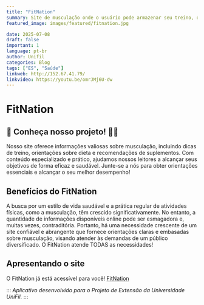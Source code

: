 ```yaml
---
title: "FitNation"
summary: Site de musculação onde o usuário pode armazenar seu treino, dieta, dados e receber dicas personalizadas sobre os mesmos.
featured_image: images/featured/fitnation.jpg

date: 2025-07-08
draft: false
important: 1
language: pt-br
author: Unifil
categories: Blog
tags: ["ES", "Saúde"]
linkweb: http://152.67.41.79/
linkvideo: https://youtu.be/omrJMj6U-dw
---
```


# FitNation

## 💪 Conheça nosso projeto! 🏋️‍♂️

Nosso site oferece informações valiosas sobre musculação, incluindo dicas de treino, orientações sobre dieta e recomendações de suplementos. Com conteúdo especializado e prático, ajudamos nossos leitores a alcançar seus objetivos de forma eficaz e saudável. Junte-se a nós para obter orientações essenciais e alcançar o seu melhor desempenho!

## Benefícios do FitNation

A busca por um estilo de vida saudável e a prática regular de atividades físicas, como a musculação, têm crescido significativamente. No entanto, a quantidade de informações disponíveis online pode ser esmagadora e, muitas vezes, contraditória. Portanto, há uma necessidade crescente de um site confiável e abrangente que fornece orientações claras e embasadas sobre musculação, visando atender às demandas de um público diversificado. O FitNation atende TODAS as necessidades!

## Apresentando o site

O FitNation já está acessível para você!
[FitNation](https://152.67.41.79/)

:::
_Aplicativo desenvolvido para o Projeto de Extensão da Universidade UniFil._
:::
